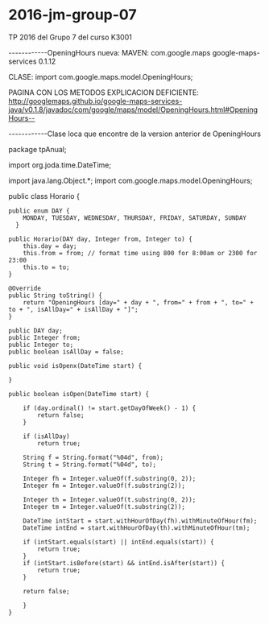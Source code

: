 # 2016-jm-group-07
TP 2016 del Grupo 7 del curso K3001

------------OpeningHours nueva:
MAVEN: 
<dependency>
<groupId>com.google.maps</groupId>
<artifactId>google-maps-services</artifactId>
<version>0.1.12</version>
</dependency> 
      
CLASE: import com.google.maps.model.OpeningHours;

PAGINA CON LOS METODOS EXPLICACION DEFICIENTE: http://googlemaps.github.io/google-maps-services-java/v0.1.8/javadoc/com/google/maps/model/OpeningHours.html#OpeningHours--

------------Clase loca que encontre de la version anterior de OpeningHours

package tpAnual;

import org.joda.time.DateTime;

import java.lang.Object.*;
import com.google.maps.model.OpeningHours;

public class Horario {
	
	public enum DAY {
		MONDAY, TUESDAY, WEDNESDAY, THURSDAY, FRIDAY, SATURDAY, SUNDAY
	  }
	
	public Horario(DAY day, Integer from, Integer to) {
	    this.day = day;
	    this.from = from; // format time using 800 for 8:00am or 2300 for 23:00
	    this.to = to;
	}
	
	@Override
	public String toString() {
	    return "OpeningHours [day=" + day + ", from=" + from + ", to=" + to + ", isAllDay=" + isAllDay + "]";
	}
	
	public DAY day;
	public Integer from;
	public Integer to;
	public boolean isAllDay = false;
	
	public void isOpenx(DateTime start) {
	
	}
	
	public boolean isOpen(DateTime start) {
	
	    if (day.ordinal() != start.getDayOfWeek() - 1) {
	        return false;
	    }
	
	    if (isAllDay)
	        return true;
	
	    String f = String.format("%04d", from);
	    String t = String.format("%04d", to);
	
	    Integer fh = Integer.valueOf(f.substring(0, 2));
	    Integer fm = Integer.valueOf(f.substring(2));
	
	    Integer th = Integer.valueOf(t.substring(0, 2));
	    Integer tm = Integer.valueOf(t.substring(2));
	
	    DateTime intStart = start.withHourOfDay(fh).withMinuteOfHour(fm);
	    DateTime intEnd = start.withHourOfDay(th).withMinuteOfHour(tm);
	
	    if (intStart.equals(start) || intEnd.equals(start)) {
	        return true;
	    }
	    if (intStart.isBefore(start) && intEnd.isAfter(start)) {
	        return true;
	    }
	
	    return false;

		}
	}
